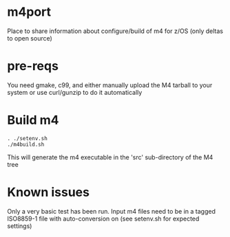 # m4port
Place to share information about configure/build of m4 for z/OS (only deltas to open source)

# pre-reqs
You need gmake, c99, and either manually upload the M4 tarball to your system or use curl/gunzip to do it automatically

# Build m4
```
. ./setenv.sh
./m4build.sh
```

This will generate the m4 executable in the 'src' sub-directory of the M4 tree

# Known issues

Only a very basic test has been run. Input m4 files need to be in a tagged ISO8859-1 file with auto-conversion on (see setenv.sh for expected settings)

